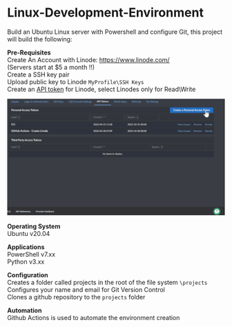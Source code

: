 # Linux-Development-Environment
Build an Ubuntu Linux server with Powershell and configure Git, this project will build the following:   

**Pre-Requisites**   
Create An Account with Linode:  https://www.linode.com/    
(Servers start at $5 a month !!)   
Create a SSH key pair   
Upload public key to Linode `MyProfile\SSH Keys`   
Create an [API token](https://www.linode.com/docs/guides/api-key/) for Linode, select Linodes only for Read\Write   

![Creating An API Token](images/pat.GIF)

**Operating System**   
Ubuntu v20.04   

**Applications**   
PowerShell v7.xx   
Python v3.xx   

**Configuration**   
Creates a folder called projects in the root of the file system `\projects`   
Configures your name and email for Git Version Control   
Clones a github repository to the `projects` folder   

**Automation**   
Github Actions is used to automate the environment creation   